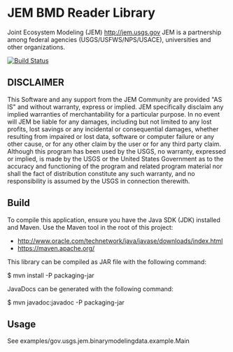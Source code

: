 # JEM BMD Reader Library
Joint Ecosystem Modeling (JEM)
http://jem.usgs.gov
JEM is a partnership among federal agencies (USGS/USFWS/NPS/USACE), universities and other organizations.

[![Build Status](https://travis-ci.org/usgs/jem-bmd-library.svg?branch=master)](https://travis-ci.org/usgs/jem-bmd-library)

## DISCLAIMER
This Software and any support from the JEM Community are provided
"AS IS" and without warranty, express or implied. JEM specifically
disclaim any implied warranties of merchantability for a particular
purpose. In no event will JEM be liable for any damages, including
but not limited to any lost profits, lost savings or any incidental
or consequential damages, whether resulting from impaired or
lost data, software or computer failure or any other cause, or
for any other claim by the user or for any third party claim.
Although this program has been used by the USGS, no warranty,
expressed or implied, is made by the USGS or the United States
Government as to the accuracy and functioning of the program
and related program material nor shall the fact of distribution
constitute any such warranty, and no responsibility is assumed
by the USGS in connection therewith.

## Build
To compile this application, ensure you have the Java SDK (JDK) installed and Maven. 
Use the Maven tool in the root of this project:
 * http://www.oracle.com/technetwork/java/javase/downloads/index.html
 * https://maven.apache.org/

This library can be compiled as JAR file with the following command:

$ mvn install -P packaging-jar

JavaDocs can be generated with the following command:

$ mvn javadoc:javadoc -P packaging-jar

## Usage
See examples/gov.usgs.jem.binarymodelingdata.example.Main